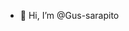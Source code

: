 - 👋 Hi, I’m @Gus-sarapito

<!---
Gus-sarapito/Gus-sarapito is a ✨ special ✨ repository because its `README.md` (this file) appears on your GitHub profile.
You can click the Preview link to take a look at your changes.
--->
